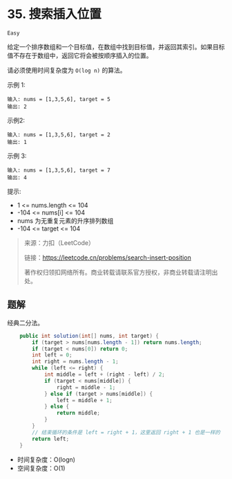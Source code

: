 # 35. 搜索插入位置

`Easy`

给定一个排序数组和一个目标值，在数组中找到目标值，并返回其索引。如果目标值不存在于数组中，返回它将会被按顺序插入的位置。

请必须使用时间复杂度为 `O(log n)` 的算法。

示例 1:
```
输入: nums = [1,3,5,6], target = 5
输出: 2
```

示例2:
```
输入: nums = [1,3,5,6], target = 2
输出: 1
```

示例 3:
```
输入: nums = [1,3,5,6], target = 7
输出: 4
```

提示:

* 1 <= nums.length <= 104
* -104 <= nums[i] <= 104
* nums 为无重复元素的升序排列数组
* -104 <= target <= 104

> 来源：力扣（LeetCode）
> 
> 链接：https://leetcode.cn/problems/search-insert-position
> 
> 著作权归领扣网络所有。商业转载请联系官方授权，非商业转载请注明出处。

## 题解

经典二分法。

```java
    public int solution(int[] nums, int target) {
        if (target > nums[nums.length - 1]) return nums.length;
        if (target < nums[0]) return 0;
        int left = 0;
        int right = nums.length - 1;
        while (left <= right) {
            int middle = left + (right - left) / 2;
            if (target < nums[middle]) {
                right = middle - 1;
            } else if (target > nums[middle]) {
                left = middle + 1;
            } else {
                return middle;
            }
        }
        // 结束循环的条件是 left = right + 1，这里返回 right + 1 也是一样的
        return left;
    }
```

* 时间复杂度：O(logn)
* 空间复杂度：O(1)
